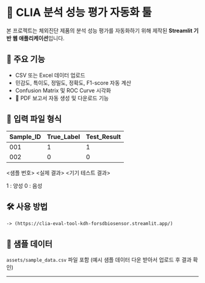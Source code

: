 # 🧪 CLIA 분석 성능 평가 자동화 툴

본 프로젝트는 체외진단 제품의 분석 성능 평가를 자동화하기 위해 제작된 **Streamlit 기반 웹 애플리케이션**입니다.

## 🚀 주요 기능

- CSV 또는 Excel 데이터 업로드
- 민감도, 특이도, 정밀도, 정확도, F1-score 자동 계산
- Confusion Matrix 및 ROC Curve 시각화
- 📄 PDF 보고서 자동 생성 및 다운로드 기능

## 📁 입력 파일 형식

| Sample_ID | True_Label | Test_Result |
|-----------|------------|-------------|
| 001       | 1          | 1           |
| 002       | 0          | 0           |

 <샘플 번호>   <실제 결과>  <기기 테스트 결과>

 1 : 양성
 0 : 음성
 
## 🛠 사용 방법

```streamlit 웹에서 앱 실행
-> (https://clia-eval-tool-kdh-forsdbiosensor.streamlit.app/)
```

## 📎 샘플 데이터

`assets/sample_data.csv` 파일 포함 (예시 샘플 데이터 다운 받아서 업로드 후 결과 확인)

---
